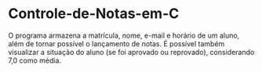 # Controle-de-Notas-em-C

O programa armazena a matrícula, nome, e-mail e horário de um aluno, além de tornar possível o lançamento de notas.
É possível também visualizar a situação do aluno (se foi aprovado ou reprovado), considerando 7,0 como média.
